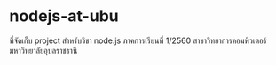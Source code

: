 # nodejs-at-ubu
ที่จัดเก็บ project สำหรับวิชา node.js ภาคการเรียนที่ 1/2560 สาขาวิทยาการคอมพิวเตอร์ มหาวิทยาลัยอุบลราชธานี
